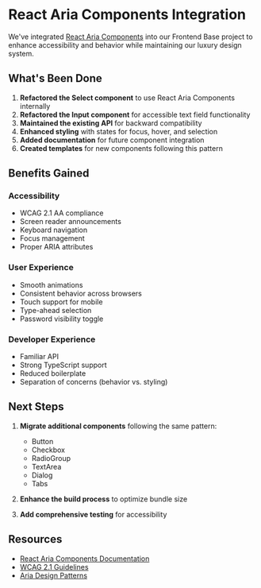 # React Aria Components Integration

We've integrated [React Aria Components](https://react-spectrum.adobe.com/react-aria/components.html) into our Frontend Base project to enhance accessibility and behavior while maintaining our luxury design system.

## What's Been Done

1. **Refactored the Select component** to use React Aria Components internally
2. **Refactored the Input component** for accessible text field functionality
3. **Maintained the existing API** for backward compatibility
4. **Enhanced styling** with states for focus, hover, and selection
5. **Added documentation** for future component integration
6. **Created templates** for new components following this pattern

## Benefits Gained

### Accessibility
- WCAG 2.1 AA compliance
- Screen reader announcements
- Keyboard navigation
- Focus management
- Proper ARIA attributes

### User Experience
- Smooth animations
- Consistent behavior across browsers
- Touch support for mobile
- Type-ahead selection
- Password visibility toggle

### Developer Experience
- Familiar API
- Strong TypeScript support
- Reduced boilerplate
- Separation of concerns (behavior vs. styling)

## Next Steps

1. **Migrate additional components** following the same pattern:
   - Button
   - Checkbox
   - RadioGroup
   - TextArea
   - Dialog
   - Tabs

2. **Enhance the build process** to optimize bundle size

3. **Add comprehensive testing** for accessibility

## Resources

- [React Aria Components Documentation](https://react-spectrum.adobe.com/react-aria/components.html)
- [WCAG 2.1 Guidelines](https://www.w3.org/TR/WCAG21/)
- [Aria Design Patterns](https://www.w3.org/WAI/ARIA/apg/patterns/)
